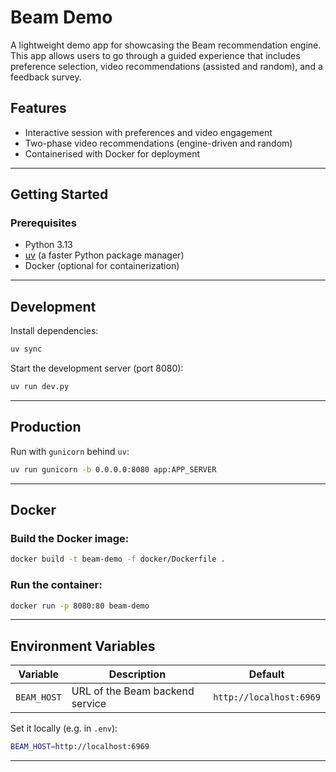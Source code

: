 # Beam Demo

A lightweight demo app for showcasing the Beam recommendation engine.
This app allows users to go through a guided experience that includes preference 
selection, video recommendations (assisted and random), and a feedback survey.

## Features

- Interactive session with preferences and video engagement
- Two-phase video recommendations (engine-driven and random)
- Containerised with Docker for deployment

---

## Getting Started

### Prerequisites

- Python 3.13
- [uv](https://github.com/astral-sh/uv) (a faster Python package manager)
- Docker (optional for containerization)

---

## Development

Install dependencies:

```bash
uv sync
```

Start the development server (port 8080):

```bash
uv run dev.py
```

---

## Production

Run with `gunicorn` behind `uv`:

```bash
uv run gunicorn -b 0.0.0.0:8080 app:APP_SERVER
```

---

## Docker

### Build the Docker image:

```bash
docker build -t beam-demo -f docker/Dockerfile .
```

### Run the container:

```bash
docker run -p 8080:80 beam-demo
```

---

## Environment Variables

| Variable    | Description                     | Default                 |
| ----------- | ------------------------------- | ----------------------- |
| `BEAM_HOST` | URL of the Beam backend service | `http://localhost:6969` |

Set it locally (e.g. in `.env`):

```bash
BEAM_HOST=http://localhost:6969
```

---
